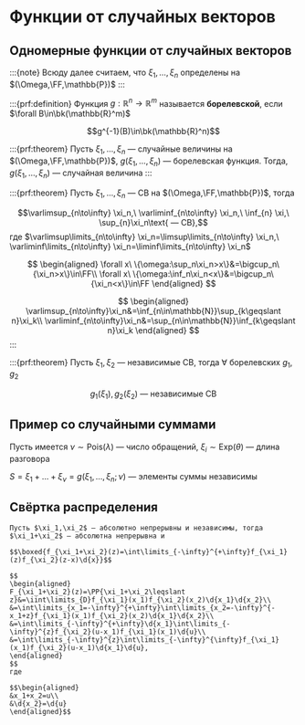 # Функции от случайных векторов
## Одномерные функции от случайных векторов

:::{note}
Всюду далее считаем, что $\xi_1,\ldots,\xi_n$ определены на $(\Omega,\FF,\mathbb{P})$
:::

:::{prf:definition}
Функция $g:\mathbb{R}^n\longrightarrow\mathbb{R}^m$ называется **борелевской**, если $\forall B\in\bk(\mathbb{R}^m)$

$$g^{-1}(B)\in\bk(\mathbb{R}^n)$$

:::{prf:theorem}
Пусть $\xi_1,\ldots,\xi_n$ — случайные величины на $(\Omega,\FF,\mathbb{P})$, $g(\xi_1,\ldots,\xi_n)$ — борелевская функция. Тогда, $g(\xi_1,\ldots,\xi_n)$ — случайная величина
:::

:::{prf:theorem}
Пусть $\xi_1,\ldots,\xi_n$ — СВ на $(\Omega,\FF,\mathbb{P})$, тогда

$$\varlimsup_{n\to\infty} \xi_n,\ \varliminf_{n\to\infty} \xi_n,\ \inf_{n} \xi,\ \sup_{n}\xi_n\text{ — СВ},$$
где $\varlimsup\limits_{n\to\infty} \xi_n=\limsup\limits_{n\to\infty} \xi_n,\ \varliminf\limits_{n\to\infty} \xi_n=\liminf\limits_{n\to\infty} \xi_n$

$$
\begin{aligned}
\forall x\ \{\omega:\sup_n\xi_n>x\}&=\bigcup_n\{\xi_n>x\}\in\FF\\
\forall x\ \{\omega:\inf_n\xi_n<x\}&=\bigcup_n\{\xi_n<x\}\in\FF
\end{aligned}
$$

$$
\begin{aligned}
\varlimsup_{n\to\infty}\xi_n&=\inf_{n\in\mathbb{N}}\sup_{k\geqslant n}\xi_k\\
\varliminf_{n\to\infty}\xi_n&=\sup_{n\in\mathbb{N}}\inf_{k\geqslant n}\xi_k
\end{aligned}
$$
:::

:::{prf:theorem}
Пусть $\xi_1,\xi_2$ — независимые СВ, тогда $\forall$ борелевских $g_1,g_2$

$$g_1(\xi_1),g_2(\xi_2)\text{ — независимые СВ}$$

## Пример со случайными суммами
Пусть имеется $\nu\sim\text{Pois}(\lambda)$ — число обращений, $\xi_i\sim\text{Exp}(\theta)$ — длина разговора

$S=\xi_1+\ldots+\xi_\nu=g(\xi_1,\ldots,\xi_n;\nu)$ — элементы суммы независимы


## Свёртка распределения

```{prf:definition}
Пусть $\xi_1,\xi_2$ — абсолютно непрерывны и независимы, тогда $\xi_1+\xi_2$ — абсолютна непрерывна и 

$$\boxed{f_{\xi_1+\xi_2}(z)=\int\limits_{-\infty}^{+\infty}f_{\xi_1}(z)f_{\xi_2}(z-x)\d{x}}$$

$$
\begin{aligned}
F_{\xi_1+\xi_2}(z)=\PP{\xi_1+\xi_2\leqslant z}&=\iint\limits_{D}f_{\xi_1}(x_1)f_{\xi_2}(x_2)\d{x_1}\d{x_2}\\
&=\int\limits_{x_1=-\infty}^{+\infty}\int\limits_{x_2=-\infty}^{-x_1+z}f_{\xi_1}(x_1)f_{\xi_2}(x_2)\d{x_1}\d{x_2}\\
&=\int\limits_{-\infty}^{+\infty}\d{x_1}\int\limits_{-\infty}^{z}f_{\xi_2}(u-x_1)f_{\xi_1}(x_1)\d{u}\\
&=\int\limits_{-\infty}^{z}\int\limits_{-\infty}^{\infty}f_{\xi_1}(x_1)f_{\xi_2}(u-x_1)\d{x_1}\d{u},
\end{aligned}
$$
где 

$$\begin{aligned}
&x_1+x_2=u\\
&\d{x_2}=\d{u}
\end{aligned}$$